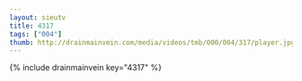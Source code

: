 ```yaml
--- 
layout: sieutv
title: 4317
tags: ["004"]
thumb: http://drainmainvein.com/media/videos/tmb/000/004/317/player.jpg
---
```

{% include drainmainvein key="4317" %} 
